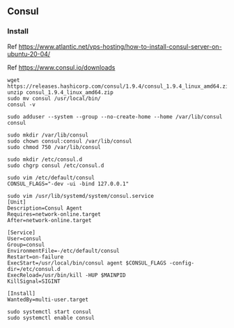 ## Consul

### Install

Ref https://www.atlantic.net/vps-hosting/how-to-install-consul-server-on-ubuntu-20-04/

Ref https://www.consul.io/downloads

```
wget https://releases.hashicorp.com/consul/1.9.4/consul_1.9.4_linux_amd64.zip
unzip consul_1.9.4_linux_amd64.zip
sudo mv consul /usr/local/bin/
consul -v
```

```
sudo adduser --system --group --no-create-home --home /var/lib/consul consul

sudo mkdir /var/lib/consul
sudo chown consul:consul /var/lib/consul
sudo chmod 750 /var/lib/consul

sudo mkdir /etc/consul.d
sudo chgrp consul /etc/consul.d

sudo vim /etc/default/consul
CONSUL_FLAGS="-dev -ui -bind 127.0.0.1"

sudo vim /usr/lib/systemd/system/consul.service
[Unit]
Description=Consul Agent
Requires=network-online.target
After=network-online.target

[Service]
User=consul
Group=consul
EnvironmentFile=-/etc/default/consul
Restart=on-failure
ExecStart=/usr/local/bin/consul agent $CONSUL_FLAGS -config-dir=/etc/consul.d
ExecReload=/usr/bin/kill -HUP $MAINPID
KillSignal=SIGINT

[Install]
WantedBy=multi-user.target
```

```
sudo systemctl start consul
sudo systemctl enable consul
```
